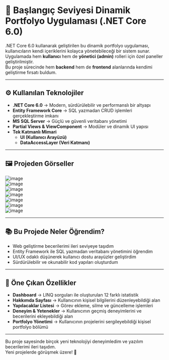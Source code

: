# 🎯 Başlangıç Seviyesi Dinamik Portfolyo Uygulaması (.NET Core 6.0)

.NET Core 6.0 kullanarak geliştirilen bu dinamik portfolyo uygulaması, kullanıcıların kendi içeriklerini kolayca yönetebileceği bir sistem sunar.  
Uygulamada hem **kullanıcı** hem de **yönetici (admin)** rolleri için özel paneller geliştirilmiştir.  
Bu proje sürecinde hem **backend** hem de **frontend** alanlarında kendimi geliştirme fırsatı buldum.

---

## ⚙️ Kullanılan Teknolojiler

- **.NET Core 6.0** → Modern, sürdürülebilir ve performanslı bir altyapı
- **Entity Framework Core** → SQL yazmadan CRUD işlemleri gerçekleştirme imkanı
- **MS SQL Server** → Güçlü ve güvenli veritabanı yönetimi
- **Partial Views & ViewComponent** → Modüler ve dinamik UI yapısı
- **Tek Katmanlı Mimari**  
  - **UI (Kullanıcı Arayüzü)**  
  - **DataAccessLayer (Veri Katmanı)**

---

## 🖼️ Projeden Görseller

![image](https://github.com/user-attachments/assets/2db30ccd-5406-44bf-8e8e-819eddd85090)  
![image](https://github.com/user-attachments/assets/8c8c4e28-630b-462f-b7ae-434891c718c5)  
![image](https://github.com/user-attachments/assets/1bbef017-9049-4e3b-9fe6-253d78d9f088)  
![image](https://github.com/user-attachments/assets/c8d7a720-77be-43c3-976b-66edea33c4e0)  
![image](https://github.com/user-attachments/assets/cdcad3c3-7052-40ee-a367-1e770aa46439)  
![image](https://github.com/user-attachments/assets/b360ceca-721c-46ea-8922-9dd67e441169)  
![image](https://github.com/user-attachments/assets/952b508e-d843-4519-a374-73031be6f57f)

---

## 📚 Bu Projede Neler Öğrendim?

- Web geliştirme becerilerimi ileri seviyeye taşıdım  
- Entity Framework ile SQL yazmadan veritabanı yönetimini öğrendim  
- UI/UX odaklı düşünerek kullanıcı dostu arayüzler geliştirdim  
- Sürdürülebilir ve okunabilir kod yapıları oluşturdum

---

## 🚀 Öne Çıkan Özellikler

- **Dashboard** → LINQ sorguları ile oluşturulan 12 farklı istatistik
- **Hakkımda Sayfası** → Kullanıcının kişisel bilgilerini düzenleyebildiği alan
- **Yapılacaklar Listesi** → Görev ekleme, silme ve güncelleme işlemleri
- **Deneyim & Yetenekler** → Kullanıcının geçmiş deneyimlerini ve becerilerini ekleyebildiği alan
- **Portfolyo Yönetimi** → Kullanıcının projelerini sergileyebildiği kişisel portfolyo bölümü

---

Bu proje sayesinde birçok yeni teknolojiyi deneyimledim ve yazılım becerilerimi ileri taşıdım.  
Yeni projelerde görüşmek üzere! 🚀
